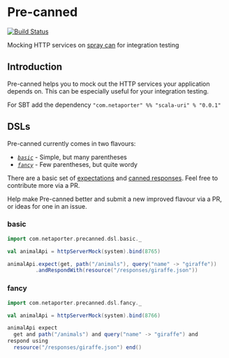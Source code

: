 Pre-canned
==========

[![Build Status](https://travis-ci.org/NET-A-PORTER/pre-canned.png?branch=master)](https://travis-ci.org/NET-A-PORTER/pre-canned)

Mocking HTTP services on [spray can](http://spray.io) for integration testing

Introduction
------------

Pre-canned helps you to mock out the HTTP services your application depends on. This can be especially useful
for your integration testing.

For SBT add the dependency `"com.netaporter" %% "scala-uri" % "0.0.1"`

DSLs
----

Pre-canned currently comes in two flavours:

 * *[`basic`](#basic)* - Simple, but many parentheses
 * *[`fancy`](#fancy)* - Few parentheses, but quite wordy

There are a basic set of [expectations](https://github.com/NET-A-PORTER/pre-canned/blob/master/src/main/scala/com/netaporter/precanned/Expectations.scala) and [canned responses](https://github.com/NET-A-PORTER/pre-canned/blob/master/src/main/scala/com/netaporter/precanned/CannedResponses.scala). Feel free to contribute more via a PR.

Help make Pre-canned better and submit a new improved flavour via a PR, or ideas for one in an issue.

### basic

```scala
import com.netaporter.precanned.dsl.basic._

val animalApi = httpServerMock(system).bind(8765)

animalApi.expect(get, path("/animals"), query("name" -> "giraffe"))
         .andRespondWith(resource("/responses/giraffe.json"))
```

### fancy

```scala
import com.netaporter.precanned.dsl.fancy._

val animalApi = httpServerMock(system).bind(8766)

animalApi expect
  get and path("/animals") and query("name" -> "giraffe") and
respond using
  resource("/responses/giraffe.json") end()
```

